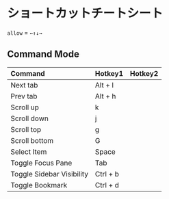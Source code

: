 # ショートカットチートシート

`allow` = `←↑↓→`

## Command Mode

| Command                   | Hotkey1  | Hotkey2 |
| :------------------------ | :------- | :------ |
| Next tab                  | Alt + l  |         |
| Prev tab                  | Alt + h  |         |
| Scroll up                 | k        |         |
| Scroll down               | j        |         |
| Scroll top                | g        |         |
| Scroll bottom             | G        |         |
| Select Item               | Space    |         |
| Toggle Focus Pane         | Tab      |         |
| Toggle Sidebar Visibility | Ctrl + b |         |
| Toggle Bookmark           | Ctrl + d |         |


